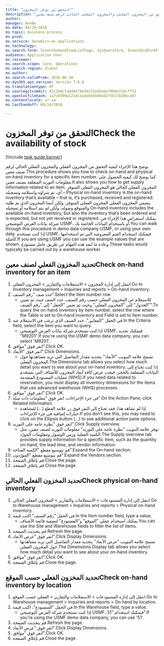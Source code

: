 ```yaml
--- 
title: "التحقق من توفر المخزون"
description: "يوضح هذا الإجراء كيفية التحقق من المخزون الفعلي والمخزون الفعلي الحالي لرقم صنف معين."
author: 
manager: AnnBe
ms.date: 08/29/2018
ms.topic: business-process
ms.prod: 
ms.service: dynamics-ax-applications
ms.technology: 
ms.search.form: InventOnHandItemListPage, SysQueryForm, InventDimParmFixed, InventSupply, DefaultDashboard, WHSInventPhysicalOnhand, WHSOnHand
audience: Application User
ms.reviewer: 
ms.search.scope: Core, Operations
ms.search.region: Global
ms.author: 
ms.search.validFrom: 2016-06-30
ms.dyn365.ops.version: Version 7.0.0
ms.translationtype: HT
ms.sourcegitcommit: 0312b8cfadd45f8e59225e9daba78b9e216cff51
ms.openlocfilehash: 1a7c8309a121dc2adeb450d0a81f5b17820bca97
ms.contentlocale: ar-sa
ms.lasthandoff: 09/14/2018

---
```

# <a name="check-the-availability-of-stock"></a><span data-ttu-id="65d08-103">التحقق من توفر المخزون</span><span class="sxs-lookup"><span data-stu-id="65d08-103">Check the availability of stock</span></span>

[!include [task guide banner](../../includes/task-guide-banner.md)]

<span data-ttu-id="65d08-104">يوضح هذا الإجراء كيفية التحقق من المخزون الفعلي والمخزون الفعلي الحالي لرقم صنف معين.</span><span class="sxs-lookup"><span data-stu-id="65d08-104">This procedure shows you how to check on-hand and physical on-hand inventory for a specific item number.</span></span> <span data-ttu-id="65d08-105">كما يوضح لك كيفية الحصول على معلومات التوريد المتعلقة بصنف معين.</span><span class="sxs-lookup"><span data-stu-id="65d08-105">It also shows you how to get supply information related to an item.</span></span> <span data-ttu-id="65d08-106">المخزون الفعلي الحالي هو المخزون الفعلي المتوفر – أي، تم شراؤه واستلامه وتسجيله.</span><span class="sxs-lookup"><span data-stu-id="65d08-106">Physical on-hand inventory is the on-hand inventory that’s available – that is, it’s purchased, received and registered.</span></span> <span data-ttu-id="65d08-107">يتضمن المخزون الفعلي المخزون الفعلي المتوفر، ولكن أيضا المخزون الذي تم طلبه والمتوقع وصوله، ولكن لم يتم استلامه أو تسجيله.</span><span class="sxs-lookup"><span data-stu-id="65d08-107">On-hand inventory includes the available on-hand inventory, but also the inventory that’s been ordered and is expected, but not yet received or registered.</span></span> <span data-ttu-id="65d08-108">يمكنك استعراض هذا الإجراء في شركة بيانات العرض التوضيحي USMF، أو باستخدام البيانات الخاصة بك.</span><span class="sxs-lookup"><span data-stu-id="65d08-108">You can walk through this procedure in demo data company USMF, or using your own data.</span></span> <span data-ttu-id="65d08-109">إذا كنت تستخدم USMF، فيمكنك استخدام القيم المعروضة التي تم استخدامها كأمثلة.</span><span class="sxs-lookup"><span data-stu-id="65d08-109">If you are using USMF you can use the example values that are shown.</span></span> <span data-ttu-id="65d08-110">وعادة ما تُنفذ هذه المهام عن طريق عامل مستودع.</span><span class="sxs-lookup"><span data-stu-id="65d08-110">These tasks would typically be carried out by a warehouse worker.</span></span>


## <a name="check-on-hand-inventory-for-an-item"></a><span data-ttu-id="65d08-111">تحديد المخزون الفعلي‬ لصنف معين</span><span class="sxs-lookup"><span data-stu-id="65d08-111">Check on-hand inventory for an item</span></span>
1. <span data-ttu-id="65d08-112">انتقل إلى إدارة المخزون > الاستعلامات والتقارير > المخزون الفعلي.</span><span class="sxs-lookup"><span data-stu-id="65d08-112">Go to Inventory management > Inquiries and reports > On-hand inventory.</span></span>
2. <span data-ttu-id="65d08-113">حدد صف "رقم الصنف".</span><span class="sxs-lookup"><span data-stu-id="65d08-113">Select the Item number row.</span></span>
    * <span data-ttu-id="65d08-114">للاستعلام عن المخزون الفعلي حسب رقم الصنف، حدد الصف حيث تم تعيين "الجدول" إلى "المخزون الفعلي" وحيث تم تعيين "الحقل" إلى "رقم الصنف".</span><span class="sxs-lookup"><span data-stu-id="65d08-114">To query the on-hand inventory by item number, select the row where the Table is set to On-hand inventory and Field is set to Item number.</span></span>  
3. <span data-ttu-id="65d08-115">في الحقل "المعايير"، حدد الصنف الذي ترغب في الاستعلام عنه.</span><span class="sxs-lookup"><span data-stu-id="65d08-115">In the Criteria field, select the item you want to query.</span></span>
    * <span data-ttu-id="65d08-116">إذا كنت تستخدم شركة بيانات العرض التوضيحي USMF، فيمكنك تحديد "M9201".</span><span class="sxs-lookup"><span data-stu-id="65d08-116">If you're using the USMF demo data company, you can select 'M9201'.</span></span>  
4. <span data-ttu-id="65d08-117">انقر فوق "موافق".</span><span class="sxs-lookup"><span data-stu-id="65d08-117">Click OK.</span></span>
5. <span data-ttu-id="65d08-118">انقر فوق "الأبعاد".</span><span class="sxs-lookup"><span data-stu-id="65d08-118">Click Dimensions.</span></span>
    * <span data-ttu-id="65d08-119">تسمح علامة التبويب "الأبعاد" بتحديد مقدار التفاصيل التي تريد مشاهدتها حول المخزون الفعلي.</span><span class="sxs-lookup"><span data-stu-id="65d08-119">The Dimensions tab allows you select how much detail you want to see about your on-hand inventory.</span></span> <span data-ttu-id="65d08-120">إذا كنت تحتاج إلى البيانات المتعلقة بالحجز، فيجب عرض كافة أبعاد المخزون للأصناف التي تستخدم عمليات المستودع المتقدمة (WHS).</span><span class="sxs-lookup"><span data-stu-id="65d08-120">If you need data related to reservation, you must display all inventory dimensions for the items that use advanced warehouse (WHS) processes.</span></span>  
6. <span data-ttu-id="65d08-121">انقر فوق "موافق".</span><span class="sxs-lookup"><span data-stu-id="65d08-121">Click OK.</span></span>
7. <span data-ttu-id="65d08-122">في جزء الإجراءات، انقر فوق "معلومات ذات صلة‬".</span><span class="sxs-lookup"><span data-stu-id="65d08-122">On the Action Pane, click Related information.</span></span>
    * <span data-ttu-id="65d08-123">إذا لم تشاهد هذا، فقد تحتاج إلى النقر فوق زر علامة القطع (...) لمشاهدة خيارات إضافية في جزء الإجراءات.</span><span class="sxs-lookup"><span data-stu-id="65d08-123">If you don’t see this, you may need to click on the Ellipsis button (…) to see additional action pane options.</span></span>  
8. <span data-ttu-id="65d08-124">انقر فوق "نظرة عامة على التوريد‬".</span><span class="sxs-lookup"><span data-stu-id="65d08-124">Click Supply overview.</span></span>
    * <span data-ttu-id="65d08-125">توفر علامة التبويب "نظرة عامة على التوريد‬" معلومات التوريد لصنف معين، مثل الكمية الفعلية وزمن الوصول ومعلومات المورّد.</span><span class="sxs-lookup"><span data-stu-id="65d08-125">The Supply overview tab provides supply information for a specific item, such as the quantity on-hand, the lead time, and vendor information.</span></span>  
9. <span data-ttu-id="65d08-126">قم بتوسيع مقطع "الكمية المتاحة".</span><span class="sxs-lookup"><span data-stu-id="65d08-126">Expand the On-hand section.</span></span>
10. <span data-ttu-id="65d08-127">قم بتوسيع مقطع "المورّدون".</span><span class="sxs-lookup"><span data-stu-id="65d08-127">Expand the Vendors section.</span></span>
11. <span data-ttu-id="65d08-128">قم بإغلاق الصفحة.</span><span class="sxs-lookup"><span data-stu-id="65d08-128">Close the page.</span></span>
12. <span data-ttu-id="65d08-129">قم بإغلاق الصفحة.</span><span class="sxs-lookup"><span data-stu-id="65d08-129">Close the page.</span></span>

## <a name="check-physical-on-hand-inventory"></a><span data-ttu-id="65d08-130">تحديد المخزون الفعلي الحالي</span><span class="sxs-lookup"><span data-stu-id="65d08-130">Check physical on-hand inventory</span></span>
1. <span data-ttu-id="65d08-131">انتقل إلى إدارة المستودعات > الاستعلامات والتقارير > المخزون الفعلي الحالي.</span><span class="sxs-lookup"><span data-stu-id="65d08-131">Go to Warehouse management > Inquiries and reports > Physical on-hand inventory.</span></span>
2. <span data-ttu-id="65d08-132">في الحقل "رقم الصنف" اكتب قيمة.</span><span class="sxs-lookup"><span data-stu-id="65d08-132">In the Item number field, type a value.</span></span>
    * <span data-ttu-id="65d08-133">يمكنك استخدام حقلي "الموقع" و"المستودع" لتصفية قائمة الأصناف.</span><span class="sxs-lookup"><span data-stu-id="65d08-133">You can use the Site and Warehouse fields to filter the list of items.</span></span>  
3. <span data-ttu-id="65d08-134">قم بتحديث الصفحة.</span><span class="sxs-lookup"><span data-stu-id="65d08-134">Refresh the page.</span></span>
4. <span data-ttu-id="65d08-135">انقر فوق "عرض الأبعاد".</span><span class="sxs-lookup"><span data-stu-id="65d08-135">Click Display Dimensions.</span></span>
    * <span data-ttu-id="65d08-136">تسمح علامة التبويب "عرض الأبعاد‬" بتحديد مقدار التفاصيل التي تريد مشاهدتها حول المخزون الفعلي.</span><span class="sxs-lookup"><span data-stu-id="65d08-136">The Dimensions Display tab allows you select how much detail you want to see about your on-hand inventory.</span></span>  
5. <span data-ttu-id="65d08-137">انقر فوق "موافق".</span><span class="sxs-lookup"><span data-stu-id="65d08-137">Click OK.</span></span>
6. <span data-ttu-id="65d08-138">قم بإغلاق الصفحة.</span><span class="sxs-lookup"><span data-stu-id="65d08-138">Close the page.</span></span>

## <a name="check-on-hand-inventory-by-location"></a><span data-ttu-id="65d08-139">تحديد المخزون الفعلي حسب الموقع</span><span class="sxs-lookup"><span data-stu-id="65d08-139">Check on-hand inventory by location</span></span>
1. <span data-ttu-id="65d08-140">انتقل إلى إدارة المستودعات > الاستعلامات والتقارير > الفعلي حسب الموقع‬.</span><span class="sxs-lookup"><span data-stu-id="65d08-140">Go to Warehouse management > Inquiries and reports > On hand by location.</span></span>
2. <span data-ttu-id="65d08-141">في الحقل "المستودع"، اكتب قيمة.</span><span class="sxs-lookup"><span data-stu-id="65d08-141">In the Warehouse field, type a value.</span></span>
    * <span data-ttu-id="65d08-142">إذا كنت تستخدم شركة العرض التوضيحي USMF، فيمكنك استخدام "51".</span><span class="sxs-lookup"><span data-stu-id="65d08-142">If you're using the USMF demo data company, you can use '51'.</span></span>  
3. <span data-ttu-id="65d08-143">قم بتحديث الصفحة.</span><span class="sxs-lookup"><span data-stu-id="65d08-143">Refresh the page.</span></span>
4. <span data-ttu-id="65d08-144">انقر فوق "عرض الأبعاد".</span><span class="sxs-lookup"><span data-stu-id="65d08-144">Click Display Dimensions.</span></span>
5. <span data-ttu-id="65d08-145">انقر فوق "موافق".</span><span class="sxs-lookup"><span data-stu-id="65d08-145">Click OK.</span></span>
6. <span data-ttu-id="65d08-146">قم بإغلاق الصفحة.</span><span class="sxs-lookup"><span data-stu-id="65d08-146">Close the page.</span></span>


